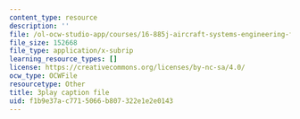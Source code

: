 ```yaml
---
content_type: resource
description: ''
file: /ol-ocw-studio-app/courses/16-885j-aircraft-systems-engineering-fall-2005/f1b9e37ac7715066b807322e1e2e0143_FB0pyYTs2mw.vtt
file_size: 152668
file_type: application/x-subrip
learning_resource_types: []
license: https://creativecommons.org/licenses/by-nc-sa/4.0/
ocw_type: OCWFile
resourcetype: Other
title: 3play caption file
uid: f1b9e37a-c771-5066-b807-322e1e2e0143
---
```

